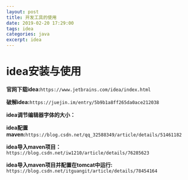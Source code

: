 ```yaml
---
layout: post
title: 开发工具的使用
date: 2019-02-20 17:29:00
tags: idea
categories: java
excerpt: idea
---
```




# idea安装与使用

**官网下载idea:**`https://www.jetbrains.com/idea/index.html`

**破解idea:**`https://juejin.im/entry/5b9b1a8ff265da0ace212038`

**idea调节编辑器字体的大小：**

**idea配置maven:**`https://blog.csdn.net/qq_32588349/article/details/51461182`

**idea导入maven项目：**`https://blog.csdn.net/iw1210/article/details/76285623`

**idea导入maven项目并配置在tomcat中运行:** `https://blog.csdn.net/itguangit/article/details/78454164`

